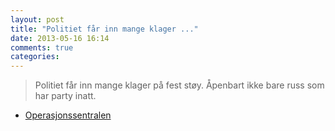 ```yaml
---
layout: post
title: "Politiet får inn mange klager ..."
date: 2013-05-16 16:14
comments: true
categories: 
---
```

> Politiet får inn mange klager på fest støy. Åpenbart ikke bare russ som har party inatt.
- [Operasjonssentralen](http://twitter.com/oslopolitiops/statuses/335171383476764673)
